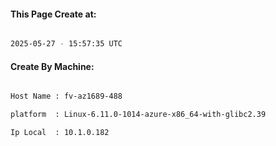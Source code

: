 
   
#### This Page Create at:

```bash

2025-05-27 - 15:57:35 UTC

```

#### Create By Machine:

```bash

Host Name : fv-az1689-488

platform  : Linux-6.11.0-1014-azure-x86_64-with-glibc2.39

Ip Local  : 10.1.0.182

```

